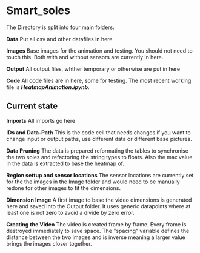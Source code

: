# Smart_soles

The Directory is split into four main folders:

**Data**
Put all csv and other datafiles in here

**Images**
Base images for the animation and testing. You should not need to touch this. Both with and without sensors are currently in here.

**Output**
All output files, whther temporary or otherwise are put in here

**Code**
All code files are in here, some for testing. The most recent working file is ***HeatmapAnimation.ipynb***.


## Current state

**Imports**
All imports go here

**IDs and Data-Path**
This is the code cell that needs changes if you want to change input or output paths, use different data or different base pictures.

**Data Pruning**
The data is prepared reformating the tables to synchronise the two soles and refactoring the string types to floats. Also the max value in the data is extracted to base the heatmap of.

**Region settup and sensor locations**
The sensor locations are currently set for the the images in the Image folder and would need to be manually redone for other images to fit the dimensions.

**Dimension Image**
A first image to base the video dimensions is generated here and saved into the Output folder. It uses generic datapoints where at least one is not zero to avoid a divide by zero error.

**Creating the Video**
The video is created frame by frame. Every frame is destroyed immediately to save space. The "spacing" variable defines the distance between the two images and is inverse meaning a larger value brings the images closer together.